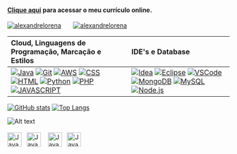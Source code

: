 <!DOCTYPE html>
<html lang="pt-br">
<head>
	<meta charset="UTF-8">
	<meta name="viewport" content="width=device-width, initial-scale=1">
    <link rel="stylesheet" type="text/css" href="estilo.css">
</head>
<body>


#### [Clique aqui](https://alexandrelorena.github.io/index.html#home) para acessar o meu currículo online.


[![alexandrelorena](https://img.shields.io/badge/alexandre-lorena-blue)](https://github.com/alexandrelorena?tab=repositories)&nbsp;&nbsp;&nbsp;&nbsp;&nbsp;&nbsp;&nbsp;[![alexandrelorena](https://wakatime.com/badge/user/53fb849d-9501-4f2c-90d1-a4aeaa90ef65.svg)](https://wakatime.com/@53fb849d-9501-4f2c-90d1-a4aeaa90ef65)

| Cloud, Linguagens de Programação, Marcação e Estilos | IDE's e Database |
| :------------------------------------------------- | :---------------- |
| [![Java](https://skillicons.dev/icons?i=java)](https://github.com/alexandrelorena/JavaEssencial) [![Git](https://skillicons.dev/icons?i=git)](https://github.com/alexandrelorena?tab=repositories) [![AWS](https://skillicons.dev/icons?i=aws)](https://github.com/alexandrelorena?tab=repositories) [![CSS](https://skillicons.dev/icons?i=css)](https://github.com/alexandrelorena/alexandrelorena.github.io) [![HTML](https://skillicons.dev/icons?i=html)](https://github.com/alexandrelorena/alexandrelorena.github.io) [![Python](https://skillicons.dev/icons?i=python)](https://github.com/alexandrelorena/Python) [![PHP](https://skillicons.dev/icons?i=php)](https://github.com/alexandrelorena?tab=repositories) [![JAVASCRIPT](https://skillicons.dev/icons?i=javascript)](https://github.com/alexandrelorena?tab=repositories) | [![Idea](https://skillicons.dev/icons?i=idea)](https://github.com/alexandrelorena?tab=repositories) [![Eclipse](https://skillicons.dev/icons?i=eclipse)](https://github.com/alexandrelorena?tab=repositories) [![VSCode](https://skillicons.dev/icons?i=vscode)](https://github.com/alexandrelorena?tab=repositories) [![MongoDB](https://skillicons.dev/icons?i=mongodb)](https://github.com/alexandrelorena?tab=repositories) [![MySQL](https://skillicons.dev/icons?i=mysql)](https://github.com/alexandrelorena?tab=repositories) [![Node.js](https://skillicons.dev/icons?i=nodejs)](https://github.com/alexandrelorena?tab=repositories) |
  
[![GitHub stats](https://github-readme-stats.vercel.app/api?username=alexandrelorena&show_icons=true&theme=github_dark_dimmed&line_height=20)](https://github.com/alexandrelorena) [![Top Langs](https://github-readme-stats.vercel.app/api/top-langs/?username=alexandrelorena&layout=compact)](https://github.com/alexandrelorena)


![Alt text](https://spotify-recently-played-readme.vercel.app/api?user=22auh44sgodxcezzorqr3pmsy&width=771&count=3&unique=true&) 
<br><br>
    <a href="mailto:alexandre.lorena@gmail.com"
    onmouseover="this.getElementsByTagName('img')[0].src='//cdn.simpleicons.org/gmail'"
    onmouseout="this.getElementsByTagName('img')[0].src='//cdn.simpleicons.org/gmail/gray'" class="a">
    <img src="https://cdn.simpleicons.org/gmail/gray" alt="Java" width="32" height="32"></a>&nbsp;&nbsp;
    <a href="https://www.instagram.com/alexandre_lorena/"
    onmouseover="this.getElementsByTagName('img')[0].src='//cdn.simpleicons.org/instagram'"
    onmouseout="this.getElementsByTagName('img')[0].src='//cdn.simpleicons.org/instagram/gray'" class="a">
    <img src="https://cdn.simpleicons.org/instagram/gray" alt="Java" width="32" height="32"></a> &nbsp;&nbsp;
    <a href="https://www.linkedin.com/in/alexandreluizlorena/"
    onmouseover="this.getElementsByTagName('img')[0].src='//cdn.simpleicons.org/linkedin'"
    onmouseout="this.getElementsByTagName('img')[0].src='//cdn.simpleicons.org/linkedin/gray'" class="a">
    <img src="https://cdn.simpleicons.org/linkedin/gray" alt="Java" width="32" height="32"></a>&nbsp;&nbsp;
    <a href="https://twitter.com/alefaith"
    onmouseover="this.getElementsByTagName('img')[0].src='//cdn.simpleicons.org/twitter'"
    onmouseout="this.getElementsByTagName('img')[0].src='//cdn.simpleicons.org/twitter/gray'" class="a">
    <img src="https://cdn.simpleicons.org/twitter/gray" alt="Java" width="32" height="32"></a>
</body>
</html>